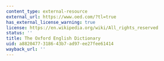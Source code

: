 ```yaml
---
content_type: external-resource
external_url: https://www.oed.com/?tl=true
has_external_license_warning: true
license: https://en.wikipedia.org/wiki/All_rights_reserved
status: ''
title: The Oxford English Dictionary
uid: a8820477-3186-43b7-ad97-ee27fee61414
wayback_url: ''
---
```


